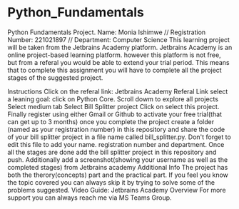 # Python_Fundamentals
Python Fundamentals Project.
Name: Monia Ishimwe   //
Registration Number: 221021897   //
Department: Computer Science
This learning project will be taken from the Jetbrains Academy platform. Jetbrains Academy is an online project-based learning platform. however this platform is not free, but from a referal you would be able to extend your trial period. This means that to complete this assignment you will have to complete all the project stages of the suggested project.

Instructions
Click on the referal link: Jetbrains Academy Referal Link
select a leaning goal: click on Python Core.
Scroll dowm to explore all projects
Select medium tab
Select Bill Splitter project
Click on select this project.
Finally register using either Gmail or Github to activate your free trial(that can get up to 3 months)
once you complete the project create a folder (named as your registration number) in this repository and share the code of your bill splitter project in a file name called bill_splitter.py.
Don't forget to edit this file to add your name. registration number and department.
Once all the stages are done add the bill splitter project in this repository and push.
Additionally add a screenshot(showing your username as well as the completed stages) from Jetbrains academy
Additional Info
The project has both the therory(concepts) part and the practical part. If you feel you know the topic covered you can always skip it by trying to solve some of the problems suggested.
Video Guide: Jetbrains Academy Overview
For more support you can always reach me via MS Teams Group.
